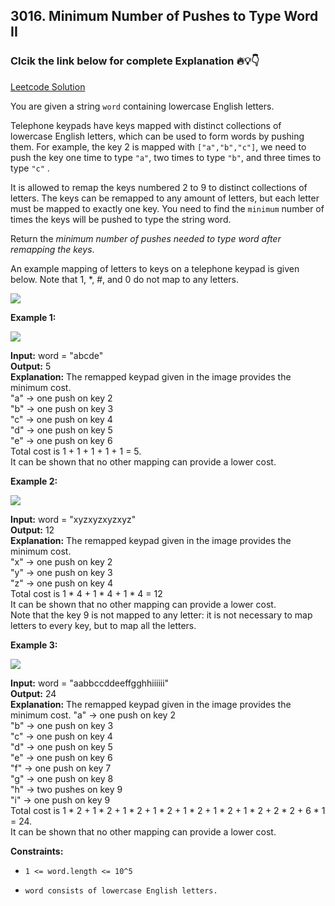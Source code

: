 ## 3016. Minimum Number of Pushes to Type Word II

### Clcik the link below for complete Explanation 🔥💡👇

[Leetcode Solution]()

You are given a string ``word`` containing lowercase English letters.

Telephone keypads have keys mapped with distinct collections of lowercase English letters, which can be used to form words by pushing them. For example, the key 2 is mapped with ``["a","b","c"]``, we need to push the key one time to type ``"a"``, two times to type ``"b"``, and three times to type ``"c"`` .

It is allowed to remap the keys numbered 2 to 9 to distinct collections of letters. The keys can be remapped to any amount of letters, but each letter must be mapped to exactly one key. You need to find the ``minimum`` number of times the keys will be pushed to type the string word.

Return the *minimum number of pushes needed to type word after remapping the keys*.

An example mapping of letters to keys on a telephone keypad is given below. Note that 1, *, #, and 0 do not map to any letters.


 ![](https://assets.leetcode.com/uploads/2023/12/26/keypaddesc.png)

**Example 1:**

![](https://assets.leetcode.com/uploads/2023/12/26/keypadv1e1.png)


**Input:** word = "abcde" <br>
**Output:** 5 <br>
**Explanation:** The remapped keypad given in the image provides the minimum cost. <br>
"a" -> one push on key 2 <br>
"b" -> one push on key 3 <br>
"c" -> one push on key 4 <br>
"d" -> one push on key 5 <br>
"e" -> one push on key 6 <br>
Total cost is 1 + 1 + 1 + 1 + 1 = 5. <br>
It can be shown that no other mapping can provide a lower cost.

**Example 2:**

![](https://assets.leetcode.com/uploads/2023/12/26/keypadv2e2.png)

**Input:** word = "xyzxyzxyzxyz" <br>
**Output:** 12 <br>
**Explanation:** The remapped keypad given in the image provides the minimum cost. <br>
"x" -> one push on key 2 <br>
"y" -> one push on key 3 <br>
"z" -> one push on key 4 <br>
Total cost is 1 * 4 + 1 * 4 + 1 * 4 = 12 <br>
It can be shown that no other mapping can provide a lower cost. <br>
Note that the key 9 is not mapped to any letter: it is not necessary to map letters to every key, but to map all the letters.

**Example 3:**

![](https://assets.leetcode.com/uploads/2023/12/27/keypadv2.png)

**Input:** word = "aabbccddeeffgghhiiiiii"<br>
**Output:** 24  <br>
**Explanation:** The remapped keypad given in the image provides the minimum cost. 
"a" -> one push on key 2 <br>
"b" -> one push on key 3 <br>
"c" -> one push on key 4 <br>
"d" -> one push on key 5 <br>
"e" -> one push on key 6 <br>
"f" -> one push on key 7 <br>
"g" -> one push on key 8 <br>
"h" -> two pushes on key 9 <br>
"i" -> one push on key 9 <br>
Total cost is 1 * 2 + 1 * 2 + 1 * 2 + 1 * 2 + 1 * 2 + 1 * 2 + 1 * 2 + 2 * 2 + 6 * 1 = 24.<br>
It can be shown that no other mapping can provide a lower cost.

**Constraints:**

- ``1 <= word.length <= 10^5``

- ``word consists of lowercase English letters.``